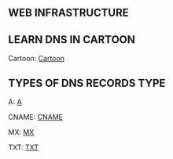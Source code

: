 ## WEB INFRASTRUCTURE

## LEARN DNS IN  CARTOON

Cartoon: [Cartoon](https://howdns.work)

## TYPES  OF DNS RECORDS TYPE
A: [A](https://support.dnsimple.com/articles/a-record/)

CNAME: [CNAME](https://en.wikipedia.org/wiki/CNAME_record)

MX: [MX](https://en.wikipedia.org/wiki/MX_record)

TXT: [TXT](https://en.wikipedia.org/wiki/TXT_record)

